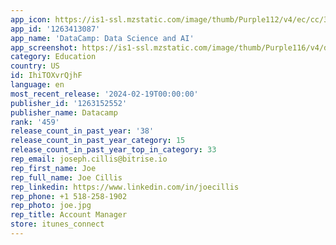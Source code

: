 ```yaml
---
app_icon: https://is1-ssl.mzstatic.com/image/thumb/Purple112/v4/ec/cc/3b/eccc3bd2-cb51-9600-8237-67735b0ea755/AppIcon-0-0-1x_U007emarketing-0-7-0-85-220.png/1024x1024bb.png
app_id: '1263413087'
app_name: 'DataCamp: Data Science and AI'
app_screenshot: https://is1-ssl.mzstatic.com/image/thumb/Purple116/v4/dd/81/6e/dd816edc-0731-b814-92f7-79a1df9784ff/ee5a69b9-f796-4a16-83d6-7a4cc55de1a8_Iphone_-_6.5__-_1.jpg/1242x2688bb.png
category: Education
country: US
id: IhiTOXvrQjhF
language: en
most_recent_release: '2024-02-19T00:00:00'
publisher_id: '1263152552'
publisher_name: Datacamp
rank: '459'
release_count_in_past_year: '38'
release_count_in_past_year_category: 15
release_count_in_past_year_top_in_category: 33
rep_email: joseph.cillis@bitrise.io
rep_first_name: Joe
rep_full_name: Joe Cillis
rep_linkedin: https://www.linkedin.com/in/joecillis
rep_phone: +1 518-258-1902
rep_photo: joe.jpg
rep_title: Account Manager
store: itunes_connect
---
```

